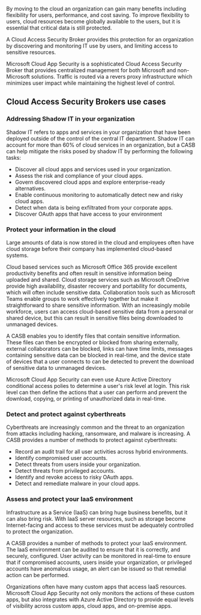 By moving to the cloud an organization can gain many benefits including flexibility for users, performance, and cost saving. To improve flexibility to users, cloud resources become globally available to the users, but it is essential that critical data is still protected.

A Cloud Access Security Broker provides this protection for an organization by discovering and monitoring IT use by users, and limiting access to sensitive resources.

Microsoft Cloud App Security is a sophisticated Cloud Access Security Broker that provides centralized management for both Microsoft and non-Microsoft solutions. Traffic is routed via a revers proxy infrastructure which minimizes user impact while maintaining the highest level of control.

## Cloud Access Security Brokers use cases

### Addressing Shadow IT in your organization

Shadow IT refers to apps and services in your organization that have been deployed outside of the control of the central IT department. Shadow IT can account for more than 60% of cloud services in an organization, but a CASB can help mitigate the risks posed by shadow IT by performing the following tasks:

- Discover all cloud apps and services used in your organization.
- Assess the risk and compliance of your cloud apps.
- Govern discovered cloud apps and explore enterprise-ready alternatives.
- Enable continuous monitoring to automatically detect new and risky cloud apps.
- Detect when data is being exfiltrated from your corporate apps.
- Discover OAuth apps that have access to your environment

### Protect your information in the cloud

Large amounts of data is now stored in the cloud and employees often have cloud storage before their company has implemented cloud-based systems.

Cloud based services such as Microsoft Office 365 provide excellent productivity benefits and often result in sensitive information being uploaded and shared. Cloud storage services such as Microsoft OneDrive provide high availability, disaster recovery and portability for documents, which will often include sensitive data. Collaboration tools such as Microsoft Teams enable groups to work effectively together but make it straightforward to share sensitive information. With an increasingly mobile workforce, users can access cloud-based sensitive data from a personal or shared device, but this can result in sensitive files being downloaded to unmanaged devices.

A CASB enables you to identify files that contain sensitive information. These files can then be encrypted or blocked from sharing externally, external collaborators can be blocked, links can have time limits, messages containing sensitive data can be blocked in real-time, and the device state of devices that a user connects to can be detected to prevent the download of sensitive data to unmanaged devices.

Microsoft Cloud App Security can even use Azure Active Directory conditional access polies to determine a user's risk level at login. This risk level can then define the actions that a user can perform and prevent the download, copying, or printing of unauthorized data in real-time.

### Detect and protect against cyberthreats

Cyberthreats are increasingly common and the threat to an organization from attacks including hacking, ransomware, and malware is increasing. A CASB provides a number of methods to protect against cyberthreats:

- Record an audit trail for all user activities across hybrid environments.
- Identify compromised user accounts.
- Detect threats from users inside your organization.
- Detect threats from privileged accounts.
- Identify and revoke access to risky OAuth apps.
- Detect and remediate malware in your cloud apps.

### Assess and protect your IaaS environment

Infrastructure as a Service (IaaS) can bring huge business benefits, but it can also bring risk. With IaaS server resources, such as storage become Internet-facing and access to these services must be adequately controlled to protect the organization.

A CASB provides a number of methods to protect your IaaS environment. The IaaS environment can be audited to ensure that it is correctly, and securely, configured. User activity can be monitored in real-time to ensure that if compromised accounts, users inside your organization, or privileged accounts have anomalous usage, an alert can be issued so that remedial action can be performed.

Organizations often have many custom apps that access IaaS resources. Microsoft Cloud App Security not only monitors the actions of these custom apps, but also integrates with Azure Active Directory to provide equal levels of visibility across custom apps, cloud apps, and on-premise apps.